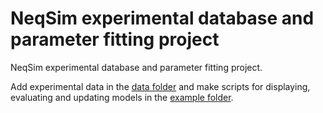 # NeqSim experimental database and parameter fitting project
NeqSim experimental database and parameter fitting project.

Add experimental data in the [data folder](/data/) and make scripts for displaying, evaluating and updating models in the [example folder](/example/).
